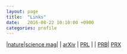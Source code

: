 ```yaml
---
layout: page
title:  "Links"
date:   2016-08-22 10:10:00 +0900
categories: profile
---
```




|[nature](http://www.nature.com/)|[science mag](http://science.sciencemag.org/)|
| [arXiv](http://arxiv.org/list/cond-mat/new) | [PRL](http://journals.aps.org/prl/)  |
 | [PRB](http://journals.aps.org/prb/)| [PRX](http://journals.aps.org/prx/)
